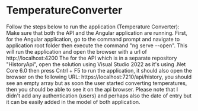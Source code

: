 # TemperatureConverter
Follow the steps below to run the application (Temperature Converter):
Make sure that both the API and the Angular application are running. 
First, for the Angular application, go to the command prompt and navigate to application root folder then execute the command "ng serve --open".
This will run the application and open the browser with a url of http://localhost:4200
The for the API which is in a separate repository "HistoryApi", open the solution using Visual Studio 2022 as it's using .Net Core 6.0 then press Cntrl + F5 to run the application, it should also open the browser on the following URL: https://localhost:7210/api/history, you should see an empty array but as soon the user started converting temperatures, then you should be able to see it on the api browser. Please note that I didn't add any authentication (users) and perhaps also the date of entry but it can be easily added in the model of both application.
